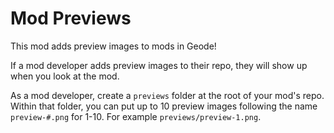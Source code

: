# Mod Previews

This mod adds preview images to mods in Geode! 

If a mod developer adds preview images to their repo, they will show up when you look at the mod. 

As a mod developer, create a `previews` folder at the root of your mod's repo. Within that folder, you can put up to 10 preview images following the name `preview-#.png` for 1-10. For example `previews/preview-1.png`. 